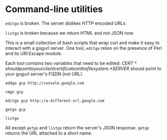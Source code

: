 # Command-line utilities

`editgo` is broken. The server dislikes HTTP encoded URLs.

`listgo` is broken because we return HTML and not JSON now.

This is a small collection of bash scripts that wrap curl and make it easy to
interact with a gogurl server. One tool, `editgo` relies on the presence of
Perl and its URI:Escape module.

Each tool contains two variables that need to be edited:
*$CERT* should point to your client certificate on the filesystem.
*$SERVER* should point to your gogurl server's FQDN (not URL).

`addgo gcp http://console.google.com`

`rmgo gcp`

`editgo gcp http://a-different-url.google.com`

`getgo gcp`

`listgo`

All except `getgo` and `listgo` return the server's JSON response. `getgo` returns the URL
attached to a short name.
